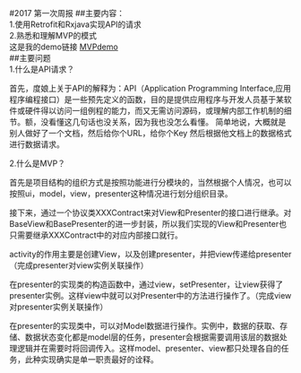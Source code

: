 #2017 第一次周报
##主要内容：  
1.使用Retrofit和Rxjava实现API的请求   
2.熟悉和理解MVP的模式  
这是我的demo链接 [MVPdemo](https://github.com/ZhongHouyu/android)  
##主要问题  
1.什么是API请求？  

首先，度娘上关于API的解释为：API（Application Programming Interface,应用程序编程接口）是一些预先定义的函数，目的是提供应用程序与开发人员基于某软件或硬件得以访问一组例程的能力，而又无需访问源码，或理解内部工作机制的细节。额，没看懂这几句话也没关系，因为我也没怎么看懂。
简单地说，大概就是别人做好了一个文档，然后给你个URL，给你个Key 然后根据他文档上的数据格式进行数据请求。  

2.什么是MVP？  

首先是项目结构的组织方式是按照功能进行分模块的，当然根据个人情况，也可以按照ui，model，view，presenter这种情况进行划分组织目录。  

接下来，通过一个协议类XXXContract来对View和Presenter的接口进行继承。对BaseView和BasePresenter的进一步封装，所以我们实现的View和Presenter也只需要继承XXXContract中的对应内部接口就行。  

activity的作用主要是创建View，以及创建presenter，并把view传递给presenter（完成presenter对view实例关联操作）

在presenter的实现类的构造函数中，通过view，setPresenter，让view获得了presenter实例。这样view中就可以对Presenter中的方法进行操作了。（完成view对presenter实例关联操作）

在presenter的实现类中，可以对Model数据进行操作。实例中，数据的获取、存储、数据状态变化都是model层的任务，presenter会根据需要调用该层的数据处理逻辑并在需要时将回调传入。这样model、presenter、view都只处理各自的任务，此种实现确实是单一职责最好的诠释。